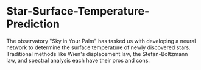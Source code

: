 # Star-Surface-Temperature-Prediction
The observatory "Sky in Your Palm" has tasked us with developing a neural network to determine the surface temperature of newly discovered stars. Traditional methods like Wien's displacement law, the Stefan-Boltzmann law, and spectral analysis each have their pros and cons. 
